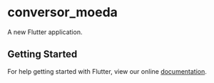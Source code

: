 # conversor_moeda

A new Flutter application.

## Getting Started

For help getting started with Flutter, view our online
[documentation](https://flutter.io/).
